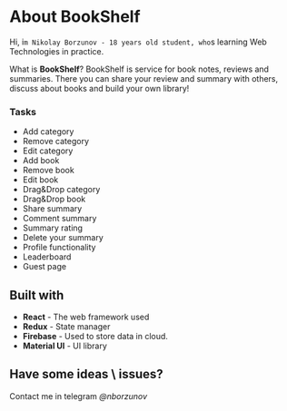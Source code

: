# About BookShelf

Hi, i`m Nikolay Borzunov - 18 years old student, who`s learning Web Technologies in practice.

What is **BookShelf**?
BookShelf is service for book notes, reviews and summaries. 
There you can share your review and summary with others, discuss about books and build your own library!

### Tasks
* Add category
* Remove category
* Edit category
* Add book
* Remove book
* Edit book
* Drag&Drop category
* Drag&Drop book
* Share summary
* Comment summary
* Summary rating
* Delete your summary
* Profile functionality
* Leaderboard
* Guest page

## Built with
* **React** - The web framework used
* **Redux** - State manager
* **Firebase** - Used to store data in cloud.
* **Material UI** - UI library

## Have some ideas \ issues?
Contact me in telegram *@nborzunov*
